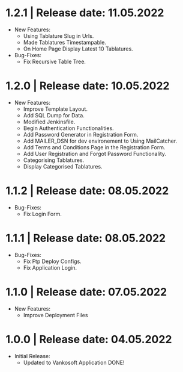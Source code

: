 1.2.1	|	Release date: **11.05.2022**
============================================
* New Features:
  - Using Tablature Slug in Urls.
  - Made Tablatures Timestampable.
  - On Home Page Display Latest 10 Tablatures.
* Bug-Fixes:
  - Fix Recursive Table Tree.


1.2.0	|	Release date: **10.05.2022**
============================================
* New Features:
  - Improve Template Layout.
  - Add SQL Dump for Data. 
  - Modified Jenkinsfile.
  - Begin Authentication Functionalities.
  - Add Password Generator in Registration Form.
  - Add MAILER_DSN for dev environement to Using MailCatcher.
  - Add Terms and Conditions Page in the Registration Form.
  - Add User Registration and Forgot Password Functionality.
  - Categorising Tablatures.
  - Display Categorised Tablatures.


1.1.2	|	Release date: **08.05.2022**
============================================
* Bug-Fixes:
  - Fix Login Form.



1.1.1	|	Release date: **08.05.2022**
============================================
* Bug-Fixes:
  - Fix Ftp Deploy Configs.
  - Fix Application Login.


1.1.0	|	Release date: **07.05.2022**
============================================
* New Features:
  - Improve Deployment Files


1.0.0	|	Release date: **04.05.2022**
============================================
* Initial Release:
  - Updated to Vankosoft Application DONE!

